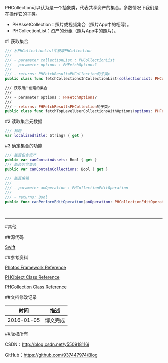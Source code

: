 PHCollection可以认为是一个抽象类，代表共享资产的集合。多数情况下我们是在操作它的子类。

- PHAssetCollection：照片或视频集合（照片App中的相薄）。
- PHCollectionList：资产的分组（照片App中的照片）。

#1 获取集合

```swift
/// 从PHCollectionList中获取PHCollection
///
/// - parameter collectionList : PHCollectionList
/// - parameter options : PHFetchOptions?
///
/// - returns: PHFetchResult<PHCollection的子类>
public class func fetchCollectionsInCollectionList(collectionList: PHCollectionList, options: PHFetchOptions?) -> PHFetchResult
    
/// 获取用户创建的集合
///
/// - parameter options : PHFetchOptions?
///
/// - returns: PHFetchResult<PHCollection的子类>
public class func fetchTopLevelUserCollectionsWithOptions(options: PHFetchOptions?) -> PHFetchResult
```

#2 读取集合元数据

```swift
/// 标题
var localizedTitle: String? { get }
```

#3 确定集合的功能

```swift
/// 能否包含资产
public var canContainAssets: Bool { get }
/// 能否包含集合
public var canContainCollections: Bool { get }

/// 能否编辑
///
/// - parameter anOperation : PHCollectionEditOperation
///
/// - returns: Bool
public func canPerformEditOperation(anOperation: PHCollectionEditOperation) -> Bool
```

&#160;

----------

#其他

##源代码

[Swift](https://github.com/937447974/Swift)

##参考资料

[Photos Framework Reference](https://developer.apple.com/library/ios/documentation/Photos/Reference/Photos_Framework/index.html)

[PHObject Class Reference](https://developer.apple.com/library/ios/documentation/Photos/Reference/PHObject_Class/index.html)

[PHCollection Class Reference](https://developer.apple.com/library/ios/documentation/Photos/Reference/PHCollection_Class/index.html)

##文档修改记录

| 时间 | 描述 |
| ---- | ---- |
| 2016-01-05 | 博文完成 |

##版权所有

CSDN：http://blog.csdn.net/y550918116j

GitHub：https://github.com/937447974/Blog